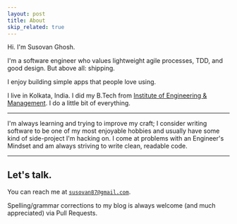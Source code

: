 ```yaml
---
layout: post
title: About
skip_related: true
---
```


Hi. I'm Susovan Ghosh.

I'm a software engineer who values lightweight agile processes, TDD, and good design. But above all: shipping.

I enjoy building simple apps that people love using.

I live in Kolkata, India. I did my B.Tech from [Institute of Engineering & Management](http://iem.edu.in/). I do a little bit of everything.

---

I'm always learning and trying to improve my craft; I consider writing software to be one of my most enjoyable hobbies and usually have some kind of side-project I'm hacking on. I come at problems with an Engineer's Mindset and am always striving to write clean, readable code.

---

## Let's talk.

You can reach me at [`susovan87@gmail.com`][email].

Spelling/grammar corrections to my blog is always welcome (and much appreciated) via Pull Requests.

[email]: mailto:susovan87@gmail.com

